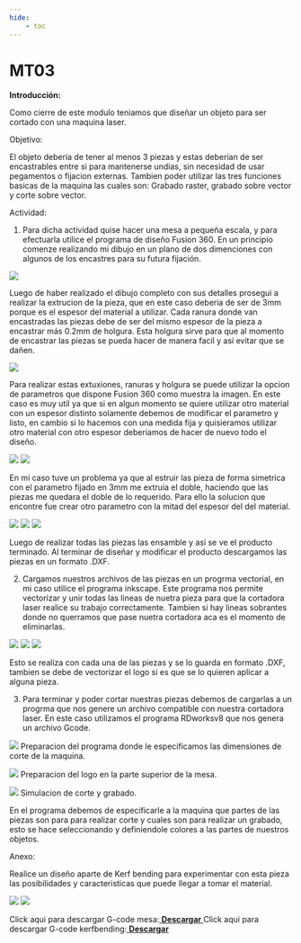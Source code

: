 ```yaml
---
hide:
    - toc
---
```


# MT03

<strong>Introducción:</strong>

Como cierre de este modulo teniamos que diseñar un objeto para ser cortado con una maquina laser.

Objetivo:

El objeto deberia de tener al menos 3 piezas y estas deberian de ser encastrables entre si para mantenerse undias, sin necesidad de usar pegamentos o fijacion externas. Tambien poder utilizar las tres funciones basicas de la maquina las cuales son: Grabado raster, grabado sobre vector y corte sobre vector.

Actividad:

1) Para dicha actividad quise hacer una mesa a pequeña escala, y para efectuarla utilice el programa de diseño Fusion 360. 
En un principio comenze realizando mi dibujo en un plano de dos dimenciones con algunos de los encastres para su futura fijación. 

![](../images/MT03/Lamina.png)

Luego de haber realizado el dibujo completo con sus detalles prosegui a realizar la extrucion de la pieza, que en este caso deberia de ser de 3mm porque es el espesor del material a utilizar.
Cada ranura donde van encastradas las piezas debe de ser del mismo espesor de la pieza a encastrar más 0.2mm de holgura. Esta holgura sirve para que al momento de encastrar las piezas se pueda hacer de manera facil y asi evitar que se dañen. 

![](../images/MT03/2parametros.PNG)

Para realizar estas extuxiones, ranuras y holgura se puede utilizar la opcion de parametros que dispone Fusion 360 como muestra la imagen. En este caso es muy util ya que si en algun momento se quiere utilizar otro material con un espesor distinto solamente debemos de modificar el parametro y listo, en cambio si lo hacemos con una medida fija y quisieramos utilizar otro material con otro espesor deberiamos de hacer de nuevo todo el diseño.  

![](../images/MT03/6mm.PNG)
![](../images/MT03/parametros.PNG)

En mi caso tuve un problema ya que al estruir las pieza de forma simetrica con el parametro fijado en 3mm me extruia el doble, haciendo que las piezas me quedara el doble de lo requerido. Para ello la solucion que encontre fue crear otro parametro con la mitad del espesor del del material.

![](../images/MT03/Captura.PNG)
![](../images/MT03/terminado.PNG)
![](../images/MT03/terminadoo.PNG)

Luego de realizar todas las piezas las ensamble y asi se ve el producto terminado.
Al terminar de diseñar y modificar el producto descargamos las piezas en un formato .DXF.

2) Cargamos nuestros archivos de las piezas en un progrma vectorial, en mi caso utilice el programa inkscape. 
Este programa nos permite vectorizar y unir todas las lineas de nuetra pieza para que la cortadora laser realice su trabajo correctamente. Tambien si hay lineas sobrantes donde no querramos que pase nuetra cortadora aca es el momento de eliminarlas.


![](../images/MT03/mesa.PNG)
![](../images/MT03/rec.PNG)
![](../images/MT03/re.PNG)

Esto se realiza con cada una de las piezas y se lo guarda en formato .DXF, tambien se debe de vectorizar el logo si es que se lo quieren aplicar a alguna pieza.

3) Para terminar y poder cortar nuestras piezas debemos de cargarlas a un progrma que nos genere un archivo compatible con nuestra cortadora laser. En este caso utilizamos el programa RDworksv8 que nos genera un archivo Gcode.

![](../images/MT03/configuracion%20de%20app.PNG)
Preparacion del programa donde le especificamos las dimensiones de corte de la maquina.


![](../images/MT03/preparacion%20de%20coerte.PNG)
Preparacion del logo en la parte superior de la mesa.

![](../images/MT03/simulaciondecorte.PNG)
Simulacion de corte y grabado.

En el programa debemos de especificarle a la maquina que partes de las piezas son para para realizar corte y cuales son para realizar un grabado, esto se hace seleccionando y definiendole colores a las partes de nuestros objetos.

Anexo:

Realice un diseño aparte de Kerf bending para experimentar con esta pieza las posibilidades y caracteristicas que puede llegar a tomar el material.

![](../images/MT03/kerfbending.PNG)
![](../images/MT03/kerfbendingg.PNG)

Click aqui para descargar G-code mesa:<a href="../Nuevacarpeta/CorteFranciscoGuimaraens.rd" download="G-codemesa.rd"> <strong>Descargar</strong> </a>
Click aqui para descargar G-code kerfbending:<a href="../Nuevacarpeta/Kerfbendin.rd" download="G-codekerfbending.rd"> <strong>Descargar</strong> </a>
